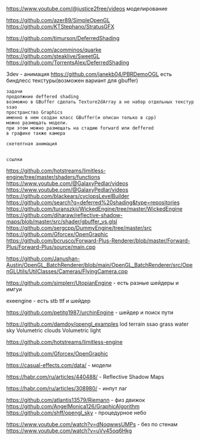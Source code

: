 ﻿https://www.youtube.com/@justice2free/videos
	моделирование


https://github.com/azer89/SimpleOpenGL
https://github.com/KTStephano/StratusGFX


https://github.com/timurson/DeferredShading



https://github.com/acomminos/quarke
https://github.com/steaklive/SweetGL
https://github.com/TorrentsAlex/DeferredShading



3dev - анимация
https://github.com/janekb04/PBRDemoOGL
есть биндлесс текстуры(возможен вариант для gbuffer)


	задачи
	продолжние deffered shading
	возможно в GBuffer сделать Texture2dArray а не набор отдельных текстур
	ssao
	пространство Graphics
	именно в нем создан класс GBuffer(и описан только в cpp)
	можно размещать модели.
	при этом можно размещать на стадию forward или deffered
	в графике также камера

	скетелтная анимация


	ссылки



https://github.com/hotstreams/limitless-engine/tree/master/shaders/functions
https://www.youtube.com/@GalaxyPedlar/videos
https://www.youtube.com/@GalaxyPedlar/videos
https://github.com/blackears/cyclopsLevelBuilder
https://github.com/search?q=deferred%20shading&type=repositories
https://github.com/turanszkij/WickedEngine/tree/master/WickedEngine
https://github.com/diharaw/reflective-shadow-maps/blob/master/src/shader/gbuffer_vs.glsl
https://github.com/sergcpp/DummyEngine/tree/master/src
https://github.com/Gforcex/OpenGraphic
https://github.com/bcrusco/Forward-Plus-Renderer/blob/master/Forward-Plus/Forward-Plus/source/main.cpp



https://github.com/Janushan-Austin/OpenGL_BatchRenderer/blob/main/OpenGL_BatchRenderer/src/OpenGLUtils/UtilClasses/Cameras/FlyingCamera.cpp


https://github.com/simplerr/UtopianEngine 
	- есть разные шейдеры и имгуи

exeengine - есть stb ttf и шейдер

https://github.com/petitg1987/urchinEngine 
	- шейдер и поиск пути

https://github.com/damdoy/opengl_examples
	lod terrain
	ssao
	grass
	water
	sky
	Volumetric clouds 
	Volumetric light

https://github.com/hotstreams/limitless-engine

https://github.com/Gforcex/OpenGraphic

https://casual-effects.com/data/ - модели

https://habr.com/ru/articles/440488/ - Reflective Shadow Maps

https://habr.com/ru/articles/308980/ - инпут лаг

https://github.com/atlantis13579/Riemann - физ движок
https://github.com/AngelMonica126/GraphicAlgorithm
https://github.com/shff/opengl_sky - процедурное небо





https://www.youtube.com/watch?v=dNoqwwsUMPs - без по стенам
		https://www.youtube.com/watch?v=uVv45oq6Hkg